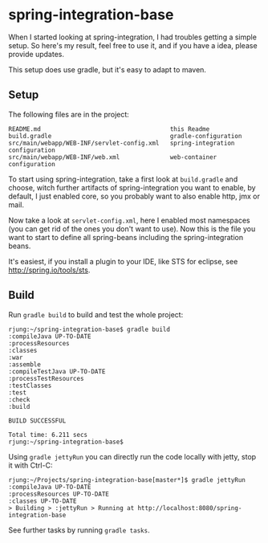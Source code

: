 spring-integration-base
=======================

When I started looking at spring-integration, I had troubles getting a simple
setup. So here's my result, feel free to use it, and if you have a idea, please
provide updates.

This setup does use gradle, but it's easy to adapt to maven.

Setup
-----

The following files are in the project:

    README.md                                    this Readme
    build.gradle                                 gradle-configuration
    src/main/webapp/WEB-INF/servlet-config.xml   spring-integration configuration
    src/main/webapp/WEB-INF/web.xml              web-container configuration

To start using spring-integration, take a first look at `build.gradle` and
choose, witch further artifacts of spring-integration you want to enable, by
default, I just enabled core, so you probably want to also enable http, jmx or
mail.

Now take a look at `servlet-config.xml`, here I enabled most namespaces (you
can get rid of the ones you don't want to use). Now this is the file you want
to start to define all spring-beans including the spring-integration beans.

It's easiest, if you install a plugin to your IDE, like STS for eclipse, see
http://spring.io/tools/sts.

Build
-----

Run `gradle build` to build and test the whole project:

    rjung:~/spring-integration-base$ gradle build
    :compileJava UP-TO-DATE
    :processResources
    :classes
    :war
    :assemble
    :compileTestJava UP-TO-DATE
    :processTestResources
    :testClasses
    :test
    :check
    :build
    
    BUILD SUCCESSFUL
    
    Total time: 6.211 secs
    rjung:~/spring-integration-base$

Using `gradle jettyRun` you can directly run the code locally with jetty, stop
it with Ctrl-C:

    rjung:~/Projects/spring-integration-base[master*]$ gradle jettyRun
    :compileJava UP-TO-DATE
    :processResources UP-TO-DATE
    :classes UP-TO-DATE
    > Building > :jettyRun > Running at http://localhost:8080/spring-integration-base

See further tasks by running `gradle tasks`.
